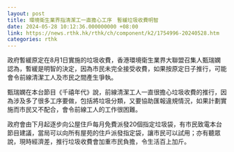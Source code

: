 ```yaml
---
layout: post
title: 環境衛生業界指清潔工一直擔心工序　暫緩垃圾收費明智
date: 2024-05-28 10:12:36.000000000 +08:00
link: https://news.rthk.hk/rthk/ch/component/k2/1754996-20240528.htm
categories: rthk
---
```


政府暫緩原定在8月1日實施的垃圾收費，香港環境衛生業界大聯盟召集人甄瑞嫻認為，暫緩是明智的決定，因為市民未完全接受收費，如果按原定日子推行，可能會令前線清潔工人及市民之間產生爭執。

甄瑞嫻在本台節目《千禧年代》說，前線清潔工人一直很擔心垃圾收費的推行，因為涉及多了很多工序要做，包括將垃圾分類，又要協助匯報違規情況，如果計劃實施而市民又不配合，會令前線工人的工作很困難。

政府會由下月起逐步向公屋住戶每月免費派發20個指定垃圾袋，有市民致電本台節目建議，當局可以向所有屋苑的住戶派發指定袋，讓市民可以試用；亦有聽眾說，現時經濟差，推行垃圾收費會加重市民負擔，令生活百上加斤。
